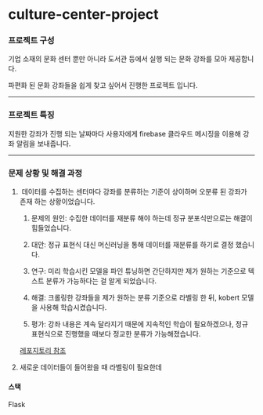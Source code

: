 # culture-center-project

### 프로젝트 구성

  기업 소재의 문화 센터 뿐만 아니라 도서관 등에서 실행 되는 문화 강좌를 모아 제공합니다.

  파편화 된 문화 강좌들을 쉽게 찾고 싶어서 진행한 프로젝트 입니다.

---

### 프로젝트 특징

  지원한 강좌가 진행 되는 날짜마다 사용자에게  firebase 클라우드 메시징을 이용해 강좌 알림을 보내줍니다.

---

### 문제 상황 및 해결 과정

1. ​	데이터를 수집하는 센터마다 강좌를 분류하는 기준이 상이하며 오분류 된 강좌가 존재 하는 상황이었습니다.

   1.  문제의 원인:  수집한 데이터를 재분류 해야 하는데 정규 분포식만으로는 해결이 힘들었습니다. 

   2.  대안:  정규 표현식 대신 머신러닝을 통해 데이터를 재분류를 하기로 결정 했습니다.

   3.  연구:  미리 학습시킨 모델을 파인 튜닝하면 간단하지만 제가 원하는 기준으로 텍스트 분류가 가능하다는 걸 알게 되었습니다. 

   4.  해결:  크롤링한 강좌들을 제가 원하는 분류 기준으로 라벨링 한 뒤, kobert 모델을 사용해 학습시켰습니다.

   5.  평가:  강좌 내용은 계속 달라지기 때문에 지속적인 학습이 필요하겠으나, 정규 표현식으로 진행했을 때보다 정교한 분류가 가능해졌습니다.

   [레포지토리 참조](https://github.com/redoundo/culture_center_server/tree/ml)

2.  새로운 데이터들이 들어왔을 때 라벨링이 필요한데





#### 스택

Flask 
